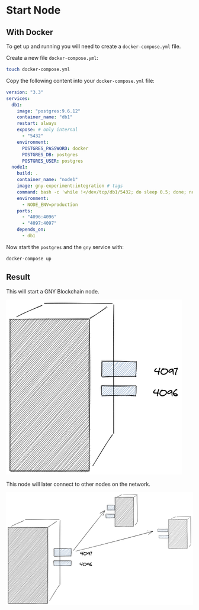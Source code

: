 # Start Node

## With Docker

To get up and running you will need to create a `docker-compose.yml` file.

Create a new file `docker-compose.yml`:

```bash
touch docker-compose.yml
```

Copy the following content into your `docker-compose.yml` file:

```yml
version: "3.3"
services:
  db1:
    image: "postgres:9.6.12"
    container_name: "db1"
    restart: always
    expose: # only internal
      - "5432"
    environment:
      POSTGRES_PASSWORD: docker
      POSTGRES_DB: postgres
      POSTGRES_USER: postgres
  node1:
    build: .
    container_name: "node1"
    image: gny-experiment:integration # tags
    command: bash -c 'while !</dev/tcp/db1/5432; do sleep 0.5; done; node packages/main/dist/src/app --ormConfig "ormconfig.integration.json"'
    environment:
      - NODE_ENV=production
    ports:
      - "4096:4096"
      - "4097:4097"
    depends_on:
      - db1
```

Now start the `postgres` and the `gny` service with:

```bash
docker-compose up
```

## Result

This will start a GNY Blockchain node.

![simple node with ports](../.vuepress/public/simple-node-with-ports.png)

This node will later connect to other nodes on the network.

![simple-p2p-network](../.vuepress/public/simple-p2p-network.png)
